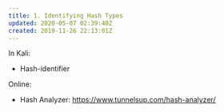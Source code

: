 ```yaml
---
title: 1. Identifying Hash Types
updated: 2020-05-07 02:39:40Z
created: 2019-11-26 22:13:01Z
---
```


In Kali: 

- Hash-identifier

Online: 

- Hash Analyzer: https://www.tunnelsup.com/hash-analyzer/